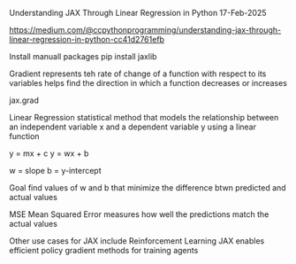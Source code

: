 Understanding JAX Through Linear Regression in Python
17-Feb-2025

https://medium.com/@ccpythonprogramming/understanding-jax-through-linear-regression-in-python-cc41d2761efb


Install manuall packages
pip install jaxlib


Gradient
represents teh rate of change of a function with respect to its variables
helps find the direction in which a function decreases or increases

jax.grad


Linear Regression
statistical method that models the relationship between an independent variable x
and a dependent variable y using a linear function

y = mx + c
y = wx + b

w = slope
b = y-intercept

Goal
find values of w and b that minimize the difference btwn predicted and actual values


MSE
Mean Squared Error
measures how well the predictions match the actual values


Other use cases for JAX include
Reinforcement Learning
JAX enables efficient policy gradient methods for training agents